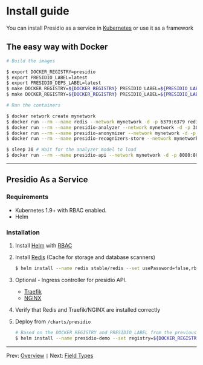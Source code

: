 # Install guide

You can install Presidio as a service in [Kubernetes](https://kubernetes.io/) or use it as a framework

## The easy way with Docker

```sh
# Build the images

$ export DOCKER_REGISTRY=presidio
$ export PRESIDIO_LABEL=latest
$ export PRESIDIO_DEPS_LABEL=latest
$ make DOCKER_REGISTRY=${DOCKER_REGISTRY} PRESIDIO_LABEL=${PRESIDIO_LABEL} PRESIDIO_DEPS_LABEL=${PRESIDIO_DEPS_LABEL} docker-build-deps
$ make DOCKER_REGISTRY=${DOCKER_REGISTRY} PRESIDIO_LABEL=${PRESIDIO_LABEL} docker-build

# Run the containers

$ docker network create mynetwork
$ docker run --rm --name redis --network mynetwork -d -p 6379:6379 redis
$ docker run --rm --name presidio-analyzer --network mynetwork -d -p 3000:3000 -e GRPC_PORT=3000 ${DOCKER_REGISTRY}/presidio-analyzer:${PRESIDIO_LABEL}
$ docker run --rm --name presidio-anonymizer --network mynetwork -d -p 3001:3001 -e GRPC_PORT=3001 ${DOCKER_REGISTRY}/presidio-anonymizer:${PRESIDIO_LABEL}
$ docker run --rm --name presidio-recognizers-store --network mynetwork -d -p 3004:3004 -e GRPC_PORT=3004 -e REDIS_URL=redis:6379 ${DOCKER_REGISTRY}/presidio-recognizers-store:${PRESIDIO_LABEL}

$ sleep 30 # Wait for the analyzer model to load
$ docker run --rm --name presidio-api --network mynetwork -d -p 8080:8080 -e WEB_PORT=8080 -e ANALYZER_SVC_ADDRESS=presidio-analyzer:3000 -e ANONYMIZER_SVC_ADDRESS=presidio-anonymizer:3001 -e RECOGNIZERS_STORE_SVC_ADDRESS=presidio-recognizers-store:3004 ${DOCKER_REGISTRY}/presidio-api:${PRESIDIO_LABEL}
```

---

## Presidio As a Service

### Requirements

- Kubernetes 1.9+ with RBAC enabled.
- Helm

### Installation

1. Install [Helm](https://github.com/kubernetes/helm) with [RBAC](https://github.com/kubernetes/helm/blob/master/docs/rbac.md#tiller-and-role-based-access-control)

2. Install [Redis](https://hub.kubeapps.com/charts/stable/redis) (Cache for storage and database scanners)

    ```sh
    $ helm install --name redis stable/redis --set usePassword=false,rbac.create=true --namespace presidio-system
    ```

3. Optional - Ingress controller for presidio API.
    - [Traefik](https://docs.traefik.io/user-guide/kubernetes/)
    - [NGINX](https://docs.microsoft.com/en-us/azure/aks/ingress-tls)

4. Verify that Redis and Traefik/NGINX are installed correctly

5. Deploy from `/charts/presidio`

    ```sh
    # Based on the DOCKER_REGISTRY and PRESIDIO_LABEL from the previous steps
    $ helm install --name presidio-demo --set registry=${DOCKER_REGISTRY},tag=${PRESIDIO_LABEL} . --namespace presidio
    ```

---

Prev: [Overview](overview.md) `|` Next: [Field Types](field_types.md)